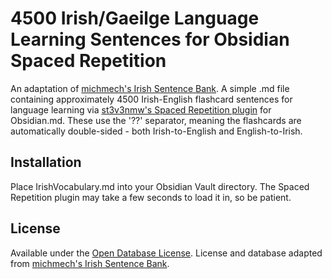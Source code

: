 # 4500 Irish/Gaeilge Language Learning Sentences for Obsidian Spaced Repetition

An adaptation of [michmech's Irish Sentence Bank](https://github.com/michmech/irish-sentence-bank). A simple .md file containing approximately 4500 Irish-English flashcard sentences for language learning via [st3v3nmw's Spaced Repetition plugin](https://github.com/st3v3nmw/obsidian-spaced-repetition) for Obsidian.md. These use the '??' separator, meaning the flashcards are automatically double-sided - both Irish-to-English and English-to-Irish.

## Installation

Place IrishVocabulary.md into your Obsidian Vault directory. The Spaced Repetition plugin may take a few seconds to load it in, so be patient.

## License

Available under the [Open Database License](http://opendatacommons.org/licenses/odbl/summary/). License and database adapted from [michmech's Irish Sentence Bank](https://github.com/michmech/irish-sentence-bank).
